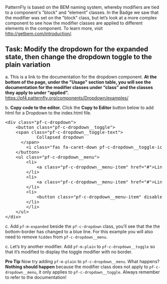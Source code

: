 
PatternFly is based on the BEM naming system, whereby modifiers are tied to a component's "block" and “element” classes. In the Badge we saw that the modifier was set on the "block" class, but let’s look at a more complex component to see how the modifier classes are applied to different elements in the component. To learn more, visit http://getbem.com/introduction/.

## Task: Modify the dropdown for the expanded state, then change the dropdown toggle to the plain variation
a. This is a link to the documentation for the dropdown component. <strong> At the bottom of the page, under the "Usage" section table, you will see the documentation for the modifier classes under “class” and the classes they apply to under “applied”.</strong>  https://pf4.patternfly.org/components/Dropdown/examples/

b. <strong>Copy code to the editor.</strong>
Click the <strong>Copy to Editor</strong> button below to add html for a Dropdown to the index.html file.

<pre class="file" data-filename="index.html" data-target="replace">
&lt;div class=&quot;pf-c-dropdown&quot;&gt;
    &lt;button class=&quot;pf-c-dropdown__toggle&quot;&gt;
    &lt;span class=&quot;pf-c-dropdown__toggle-text&quot;&gt;
            Collapsed dropdown
      &lt;/span&gt;
        &lt;i class=&quot;fas fa-caret-down pf-c-dropdown__toggle-icon&quot;&gt;&lt;/i&gt;
    &lt;/button&gt;
    &lt;ul class=&quot;pf-c-dropdown__menu&quot;&gt;
        &lt;li&gt;
            &lt;a class=&quot;pf-c-dropdown__menu-item&quot; href=&quot;#&quot;&gt;Link&lt;/a&gt;
        &lt;/li&gt;
        &lt;li&gt;
            &lt;a class=&quot;pf-c-dropdown__menu-item&quot; href=&quot;#&quot;&gt;Link&lt;/a&gt;
        &lt;/li&gt;
        &lt;li&gt;
            &lt;button class=&quot;pf-c-dropdown__menu-item&quot; disabled&gt;Disabled action&lt;/button&gt;
        &lt;/li&gt;
        &lt;/li&gt;
    &lt;/ul&gt;
&lt;/div&gt;
</pre>

c. Add `pf-m-expanded` beside the `pf-c-dropdown` class, you’ll see that the the bottom-border has changed to a blue line. For this example you will also need to remove `hidden` from `pf-c-dropdown__menu`. 

c. Let’s try another modifier. Add `pf-m-plain` to `pf-c-dropdown__toggle` so that it’s modified to display the toggle modifier with no border.

<strong> Pro Tip</strong> Now try adding `pf-m-plain` to `pf-c-dropdown__menu`. What happens? <strong> Nothing should happen</strong>  because the modifier class does not apply to `pf-c-dropdown__menu`, it only applies to `pf-c-dropdown__toggle`. Always remember to refer to the documentation!
